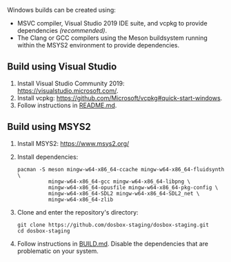 Windows builds can be created using:

- MSVC compiler, Visual Studio 2019 IDE suite, and vcpkg to provide dependencies
  *(recommended)*.
- The Clang or GCC compilers using the Meson buildsystem running within the
  MSYS2 environment to provide dependencies.

## Build using Visual Studio

1. Install Visual Studio Community 2019: <https://visualstudio.microsoft.com/>.
2. Install vcpkg: <https://github.com/Microsoft/vcpkg#quick-start-windows>.
3. Follow instructions in [README.md](/README.md).

## Build using MSYS2

1. Install MSYS2: <https://www.msys2.org/>
2. Install dependencies:

    ``` shell
    pacman -S meson mingw-w64-x86_64-ccache mingw-w64-x86_64-fluidsynth \
              mingw-w64-x86_64-gcc mingw-w64-x86_64-libpng \
              mingw-w64-x86_64-opusfile mingw-w64-x86_64-pkg-config \
              mingw-w64-x86_64-SDL2 mingw-w64-x86_64-SDL2_net \
              mingw-w64-x86_64-zlib
    ```

3. Clone and enter the repository's directory:

    ``` shell
    git clone https://github.com/dosbox-staging/dosbox-staging.git
    cd dosbox-staging
    ```

4. Follow instructions in [BUILD.md](/BUILD.md). Disable the dependencies
   that are problematic on your system.
